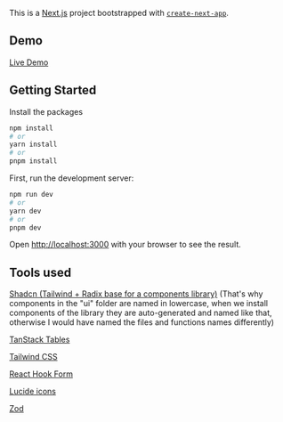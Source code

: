 This is a [Next.js](https://nextjs.org/) project bootstrapped with [`create-next-app`](https://github.com/vercel/next.js/tree/canary/packages/create-next-app).

## Demo

[Live Demo](https://myexpenses.mfcorp.fr)

## Getting Started

Install the packages

```bash
npm install
# or
yarn install
# or
pnpm install
```

First, run the development server:

```bash
npm run dev
# or
yarn dev
# or
pnpm dev
```

Open [http://localhost:3000](http://localhost:3000) with your browser to see the result.

## Tools used

[Shadcn (Tailwind + Radix base for a components library)](https://ui.shadcn.com) (That's why components in the "ui" folder are named in lowercase, when we install components of the library they are auto-generated and named like that, otherwise I would have named the files and functions names differently)

[TanStack Tables](https://tanstack.com/table/v8)

[Tailwind CSS](https://tailwindcss.com)

[React Hook Form](https://react-hook-form.com)

[Lucide icons](https://lucide.dev)

[Zod](https://zod.dev)

